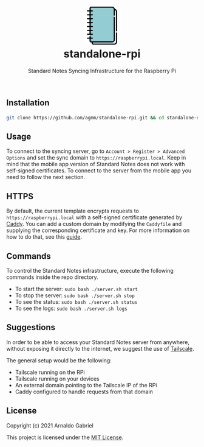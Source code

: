 <div align="center">
  <h1>
    <br/>
    <img src="notebook.svg" width="100"/>
    <br />
    standalone-rpi
    <br />
  </h1>
  Standard Notes Syncing Infrastructure for the Raspberry Pi
  <br />
  <br />
  <br />
</div>

## Installation

```bash
git clone https://github.com/agmm/standalone-rpi.git && cd standalone-rpi && sudo bash ./install.sh
```

## Usage

To connect to the syncing server, go to `Account > Register > Advanced Options` and set the sync domain to `https://raspberrypi.local`. Keep in mind that the mobile app version of Standard Notes does not work with self-signed certificates. To connect to the server from the mobile app you need to follow the next section.

## HTTPS

By default, the current template encrypts requests to `https://raspberrypi.local` with a self-signed certificate generated by [Caddy](https://caddyserver.com/docs/). You can add a custom domain by modifying the `Caddyfile` and supplying the corresponding certificate and key. For more information on how to do that, see this [guide](#).

## Commands

To control the Standard Notes infrastructure, execute the following commands inside the repo directory.

- To start the server: `sudo bash ./server.sh start`
- To stop the server: `sudo bash ./server.sh stop`
- To see the status: `sudo bash ./server.sh status`
- To see the logs: `sudo bash ./server.sh logs`

## Suggestions

In order to be able to access your Standard Notes server from anywhere, without exposing it directly to the internet, we suggest the use of [Tailscale](https://tailscale.com/).

The general setup would be the following:

- Tailscale running on the RPi
- Tailscale running on your devices
- An external domain pointing to the Tailscale IP of the RPi
- Caddy configured to handle requests from that domain

<!-- ## Extensions
To add extensions: go to `Extensions` and paste `https://snext.netlify.com/index.json` where it asks for your "Extended Activation Code". -->

## License

Copyright (c) 2021 Arnaldo Gabriel

This project is licensed under the [MIT License](LICENSE).
